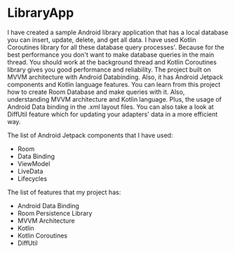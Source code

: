 # LibraryApp

I have created a sample Android library application that has a local database you can insert, update, delete, and get all data. I have used Kotlin Coroutines library for all these database query processes'. Because for the best performance you don't want to make database queries in the main thread. You should work at the background thread and Kotlin Coroutines library gives you good performance and reliability.
The project built on MVVM architecture with Android Databinding. Also, it has Android Jetpack components and Kotlin language features.
You can learn from this project how to create Room Database and make queries with it. Also, understanding MVVM architecture and Kotlin language. Plus, the usage of Android Data binding in the .xml layout files.
You can also take a look at DiffUtil feature which for updating your adapters' data in a more efficient way.

The list of Android Jetpack components that I have used:

- Room
- Data Binding
- ViewModel
- LiveData
- Lifecycles

The list of features that my project has:

- Android Data Binding
- Room Persistence Library
- MVVM Architecture
- Kotlin
- Kotlin Coroutines
- DiffUtil
